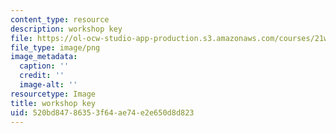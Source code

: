 ```yaml
---
content_type: resource
description: workshop key
file: https://ol-ocw-studio-app-production.s3.amazonaws.com/courses/21w-747-rhetoric-spring-2015/520bd84786353f64ae74e2e650d8d823_edu_b-work-key.png
file_type: image/png
image_metadata:
  caption: ''
  credit: ''
  image-alt: ''
resourcetype: Image
title: workshop key
uid: 520bd847-8635-3f64-ae74-e2e650d8d823
---
```

